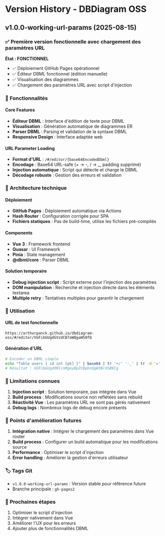# Version History - DBDiagram OSS

## v1.0.0-working-url-params (2025-08-15)

### ✅ **Première version fonctionnelle avec chargement des paramètres URL**

**État : FONCTIONNEL**
- ✅ Déploiement GitHub Pages opérationnel
- ✅ Éditeur DBML fonctionnel (édition manuelle)
- ✅ Visualisation des diagrammes
- ✅ Chargement des paramètres URL avec script d'injection

### 🎯 **Fonctionnalités**

#### Core Features
- **Éditeur DBML** : Interface d'édition de texte pour DBML
- **Visualisation** : Génération automatique de diagrammes ER
- **Parser DBML** : Parsing et validation de la syntaxe DBML
- **Responsive Design** : Interface adaptée web

#### URL Parameter Loading
- **Format d'URL** : `/#/editor/{base64EncodedDbml}`
- **Encodage** : Base64 URL-safe (+ → -, / → _, padding supprimé)
- **Injection automatique** : Script qui détecte et charge le DBML
- **Décodage robuste** : Gestion des erreurs et validation

### 🔧 **Architecture technique**

#### Déploiement
- **GitHub Pages** : Déploiement automatique via Actions
- **Hash Router** : Configuration corrigée pour SPA
- **Fichiers statiques** : Pas de build-time, utilise les fichiers pré-compilés

#### Components
- **Vue 3** : Framework frontend
- **Quasar** : UI Framework
- **Pinia** : State management
- **@dbml/core** : Parser DBML

#### Solution temporaire
- **Debug injection script** : Script externe pour l'injection des paramètres
- **DOM manipulation** : Recherche et injection directe dans les éléments textarea
- **Multiple retry** : Tentatives multiples pour garantir le chargement

### 📝 **Utilisation**

#### URL de test fonctionnelle
```
https://arthurpanck.github.io/dbdiagram-oss/#/editor/VGFibGUgdGVzdCB7aWQgaW50fQ
```

#### Génération d'URL
```bash
# Encoder un DBML simple
echo "Table users { id int [pk] }" | base64 | tr '+/' '-_' | tr -d '='
# Résultat : VGFibGUgdXNlcnMgeyBpZCBpbnQgW3BrXSB9Cg
```

### 🐛 **Limitations connues**

1. **Injection script** : Solution temporaire, pas intégrée dans Vue
2. **Build process** : Modifications source non reflétées sans rebuild
3. **Réactivité Vue** : Les paramètres URL ne sont pas gérés nativement
4. **Debug logs** : Nombreux logs de debug encore présents

### 🔄 **Points d'amélioration futures**

1. **Intégration native** : Intégrer le chargement des paramètres dans Vue router
2. **Build process** : Configurer un build automatique pour les modifications source
3. **Performance** : Optimiser le script d'injection
4. **Error handling** : Améliorer la gestion d'erreurs utilisateur

### 🏷️ **Tags Git**
- `v1.0.0-working-url-params` : Version stable pour référence future
- Branche principale : `gh-pages2`

### 🚀 **Prochaines étapes**
1. Optimiser le script d'injection
2. Intégrer nativement dans Vue
3. Améliorer l'UX pour les erreurs
4. Ajouter plus de fonctionnalités DBML